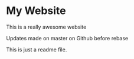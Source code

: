 # My Website

This is a really awesome website

Updates made on master on Github before rebase

This is just a readme file.

